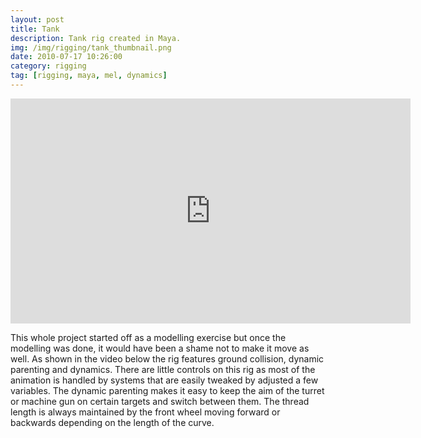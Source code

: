 ```yaml
---
layout: post
title: Tank
description: Tank rig created in Maya.
img: /img/rigging/tank_thumbnail.png
date: 2010-07-17 10:26:00
category: rigging
tag: [rigging, maya, mel, dynamics]
---
```

<p align="center"><iframe width="640" height="360" src="https://www.youtube.com/embed/w2GBAEoOOqY" title="YouTube video player" frameborder="0" allow="accelerometer; autoplay; clipboard-write; encrypted-media; gyroscope; picture-in-picture" allowfullscreen></iframe></p> 

<p class="justify">This whole project started off as a modelling exercise but once the modelling was done, it would have been a shame not to make it move as well. As shown in the video below the rig features ground collision, dynamic parenting and dynamics. There are little controls on this rig as most of the animation is handled by systems that are easily tweaked by adjusted a few variables. The dynamic parenting makes it easy to keep the aim of the turret or machine gun on certain targets and switch between them. The thread length is always maintained by the front wheel moving forward or backwards depending on the length of the curve.</p> 